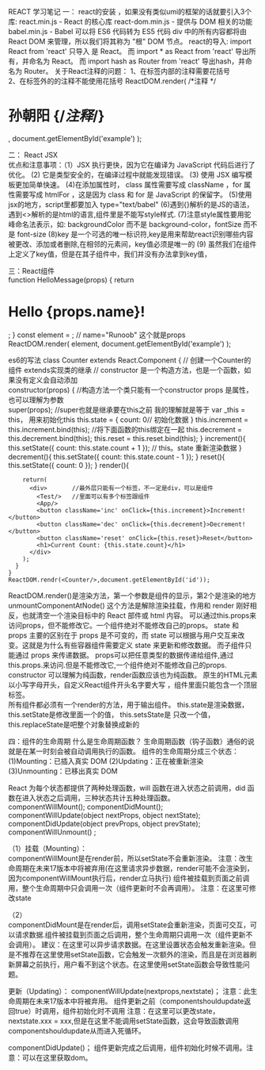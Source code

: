 ﻿REACT 学习笔记
 一： react的安装 ，如果没有类似umi的框架的话就要引入3个库:
        react.min.js - React 的核心库
        react-dom.min.js - 提供与 DOM 相关的功能
        babel.min.js - Babel 可以将 ES6 代码转为 ES5 代码
       div 中的所有内容都将由 React DOM 来管理，所以我们将其称为 "根" DOM 节点。
      react的导入:
	import React from 'react' 只导入 是 React。
	而 import * as React from 'react' 导出所有，并命名为 React。
	而 import hash as Router from 'react' 导出hash，并命名为 Router。
      关于React注释的问题：
        1、在标签内部的注释需要花括号                 
        2、在标签外的的注释不能使用花括号
           ReactDOM.render(
              /*注释 */
              <h1>孙朝阳 {/*注释*/}</h1>,
          document.getElementById('example')
         );
         
 二： React JSX   
    优点和注意事项：（1）JSX 执行更快，因为它在编译为 JavaScript 代码后进行了优化。
                   (2) 它是类型安全的，在编译过程中就能发现错误。
                   (3) 使用 JSX 编写模板更加简单快速。
                   (4)在添加属性时， class 属性需要写成 className ，for 属性需要写成 htmlFor ，这是因为 class 和 for 是 JavaScript 的保留字。
                   (5)使用jsx的地方，script里都要加入 type="text/babel"
                   (6)遇到{}解析的是JS的语法，遇到<>解析的是html的语言,组件里是不能写style样式.
                   (7)注意style属性要用驼峰命名法表示，如: backgroundColor 而不是 background-color，fontSize 而不是 font-size
		   (8)key 是一个可选的唯一标识符,key是用来帮助react识别哪些内容被更改、添加或者删除,在相邻的元素间，key值必须是唯一的
     		   (9) 虽然我们在组件上定义了key值，但是在其子组件中，我们并没有办法拿到key值，
             
三：React组件    
     function HelloMessage(props) {
          return <h1>Hello {props.name}!</h1>;
      }
      const element = <HelloMessage name="Runoob"/>;  // name="Runoob" 这个就是props    
      ReactDOM.render(
         element,
         document.getElementById('example')
      );
      
   es6的写法
    class Counter extends React.Component {   // 创建一个Counter的组件   extends实现类的继承
      // constructor 是一个构造方法，也是一个函数，如果没有定义会自动添加   
      constructor(props) {   //构造方法一个类只能有一个constructor        props 是属性，也可以理解为参数  
      super(props);       //super也就是继承要在this之前   我的理解就是等于 var _this = this， 用来初始化this
        this.state = {
          count: 0// 初始化数据
        }
        this.increment = this.increment.bind(this);  //将下面函数的this绑定在一起
        this.decrement = this.decrement.bind(this);
        this.reset = this.reset.bind(this);
      }
      increment(){
        this.setState({  count: this.state.count + 1 });  // this。state   重新渲染数据
      }
      decrement(){
        this.setState({   count: this.state.count - 1 });
      }
      reset(){
        this.setState({   count: 0 });
      }
      render(){
      
        return(
          <div>       //最外层只能有一个标签，不一定是div，可以是组件
            <Test/>   //里面可以有多个标签跟组件
            <App/>
            <button className='inc' onClick={this.increment}>Increment!</button>
            <button className='dec' onClick={this.decrement}>Decrement!</button>
            <button className='reset' onClick={this.reset}>Reset</button>
            <h1>Current Count: {this.state.count}</h1>
          </div>
        );
      }
    }
    ReactDOM.rendr(<Counter/>,document.getElementById('id'));
  
   ReactDOM.render()是渲染方法，第一个参数是组件的显示，第2个是渲染的地方
   unmountComponentAtNode() 这个方法是解除渲染挂载，作用和 render 刚好相反，也就清空一个渲染目标中的 React 部件或 html 内容。
   可以通过this.props来访问props，但不能修改它。一个组件绝对不能修改自己的props。
   state 和 props 主要的区别在于 props 是不可变的，而 state 可以根据与用户交互来改变。这就是为什么有些容器组件需要定义 state 来更新和修改数据。 而子组件只能通过 props 来传递数据。
   props可以把任意类型的数据传递给组件,通过this.props.来访问.但是不能修改它,一个组件绝对不能修改自己的props.
   constructor 可以理解为纯函数，render函数应该也为纯函数。
   原生的HTML元素以小写字母开头，自定义React组件开头名字要大写 ，组件里面只能包含一个顶层标签。   
   所有组件都必须有一个render的方法，用于输出组件。
   this.state是渲染数据， this.setState是修改里面一个的值，
   this.setsState是 只改一个值，this.replaceState是吧整个对象替换成新的
    
   
四：组件的生命周期
   什么是生命周期函数？  生命周期函数（钩子函数）通俗的说就是在某一时刻会被自动调用执行的函数。
   组件的生命周期分成三个状态： 
				(1)Mounting：已插入真实 DOM
				(2)Updating：正在被重新渲染
				(3)Unmounting：已移出真实 DOM
   
  React 为每个状态都提供了两种处理函数，will 函数在进入状态之前调用，did 函数在进入状态之后调用，三种状态共计五种处理函数。  		
    				componentWillMount();
				componentDidMount();
				componentWillUpdate(object nextProps, object nextState);
				componentDidUpdate(object prevProps, object prevState);
				componentWillUnmount() ;


 （1）挂载（Mounting）：	
  componentWillMount是在render前，所以setState不会重新渲染。
  注意：改生命周期在未来17版本中将被弃用(在这里请求异步数据，render可能不会渲染到，因为componentWillMount执行后，render立马执行)
  组件被挂载到页面之前调用，整个生命周期中只会调用一次（组件更新时不会再调用）。 注意：在这里可修改state

 （2）	
  componentDidMount是在render后，调用setState会重新渲染，页面可交互，可以请求数据.组件被挂载到页面之后调用，整个生命周期只调用一次（组件更新不会调用）。
  建议：在这里可以异步请求数据。在这里设置状态会触发重新渲染。但是不推荐在这里使用setState函数，它会触发一次额外的渲染，而且是在浏览器刷新屏幕之前执行，用户看不到这个状态。在这里使用setState函数会导致性能问题。

  更新（Updating）：
  componentWillUpdate(nextprops,nextstate)；  注意：此生命周期在未来17版本中将被弃用。
  组件更新之前（componentshouldupdate返回true）时调用，组件初始化时不调用
  注意：在这里可以更改state，nextstate.xxx = xxx,但是在这里不能调用setState函数，这会导致函数调用componentshouldupdate从而进入死循环。

 componentDidUpdate()； 组件更新完成之后调用，组件初始化时候不调用。注意：可以在这里获取dom。

  
	

  
 
